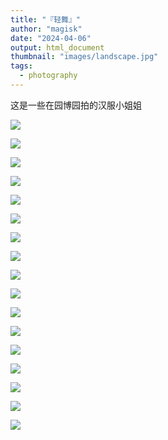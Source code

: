 ```yaml
---
title: "『轻舞』"
author: "magisk"
date: "2024-04-06"
output: html_document
thumbnail: "images/landscape.jpg"
tags: 
  - photography
---
```


<!--more-->
这是一些在园博园拍的汉服小姐姐

![](/images/fix_park_expo/DSC_0957-9.JPG)

![](/images/fix_park_expo/DSC_0959-10.JPG)

![](/images/fix_park_expo/DSC_0955-8.JPG)

![](/images/fix_park_expo/DSC_0954-7.JPG)

![](/images/fix_park_expo/DSC_0947-4.JPG)

![](/images/fix_park_expo/DSC_0949-5.JPG)

![](/images/fix_park_expo/DSC_0953-6.JPG)

![](/images/fix_park_expo/DSC_0963-11.JPG)

![](/images/fix_park_expo/DSC_0977-12.JPG)

![](/images/fix_park_expo/DSC_0987-13.JPG)

![](/images/fix_park_expo/DSC_0936-8.JPG)

![](/images/fix_park_expo/DSC_0941-9.JPG)

![](/images/fix_park_expo/DSC_0944-2.JPG)

![](/images/fix_park_expo/DSC_0945-3.JPG)

![](/images/fix_park_expo/DSC_1013-14.JPG)

![](/images/fix_park_expo/DSC_0001-15.JPG)

![](/images/fix_park_expo/DSC_0002-16.JPG)


